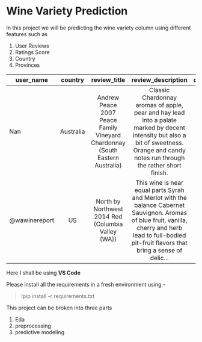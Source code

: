 # Wine Variety Prediction

In this project we will be predicting the wine variety column using different features such as

1. User Reviews
2. Ratings Score
3. Country
4. Provinces

| user_name     |  country  |                                 review_title                                 |                                                                                           review_description                                                                                           |      designation      | points | price |    province    |        region_1        |    region_2    |       winery       |    variety |
| ------------- | :-------: | :--------------------------------------------------------------------------: | :-----------------------------------------------------------------------------------------------------------------------------------------------------------------------------------------------------: | :-------------------: | :----: | :---: | :-------------: | :---------------------: | :-------------: | :----------------: | ---------: |
| Nan           | Australia | Andrew Peace 2007 Peace Family Vineyard Chardonnay (South Eastern Australia) |         Classic Chardonnay aromas of apple, pear and hay lead into a palate marked by decent intensity but also a bit of sweetness. Orange and candy notes run through the rather short finish.         | Peace Family Vineyard |   83   | 10.0 | Australia Other | South Eastern Australia |       NaN       |    Andrew Peace    | Chardonnay |
| @wawinereport |    US    |              North by Northwest 2014 Red (Columbia Valley (WA))              | This wine is near equal parts Syrah and Merlot with the balance Cabernet Sauvignon. Aromas of blue fruit, vanilla, cherry and herb lead to full-bodied pit-fruit flavors that bring a sense of delic... |          NaN          |   89   | 15.0 |   Washington   |  Columbia Valley (WA)  | Columbia Valley | North by Northwest |  Red Blend |

Here I shall be using **VS Code** 

Please install all the requirements in a fresh environment using -

> !pip install -r requirements.txt

 This project can be broken into three parts

1. Eda
2. preprocessing
3. predictive modeling
